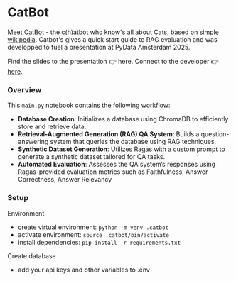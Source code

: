 # CatBot
Meet CatBot - the c(h)atbot who know's all about Cats, based on [simple wikipedia](https://simple.wikipedia.org/wiki/Cat). Catbot's gives a quick start guide to RAG evaluation and was developped to fuel a presentation at PyData Amsterdam 2025. 

Find the slides to the presentation 👉 here.
Connect to the developer 👉 [here](https://www.linkedin.com/in/mkmbader/).


### Overview
This `main.py` notebook contains the following workflow:

- **Database Creation**: Initializes a database using ChromaDB to efficiently store and retrieve data.
- **Retrieval-Augmented Generation (RAG) QA System**: Builds a question-answering system that queries the database using RAG techniques.
- **Synthetic Dataset Generation**: Utilizes Ragas with a custom prompt to generate a synthetic dataset tailored for QA tasks.
- **Automated Evaluation**: Assesses the QA system’s responses using Ragas-provided evaluation metrics such as Faithfulness, Answer Correctness, Answer Relevancy

### Setup
Environment
* create virtual environment: `python -m venv .catbot`
* activate environment: `source .catbot/bin/activate`
* install dependencies: `pip install -r requirements.txt`

Create database
* add your api keys and other variables to .env